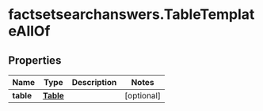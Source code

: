 # factsetsearchanswers.TableTemplateAllOf

## Properties

Name | Type | Description | Notes
------------ | ------------- | ------------- | -------------
**table** | [**Table**](Table.md) |  | [optional] 


